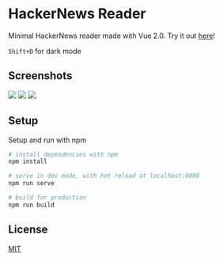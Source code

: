 # HackerNews Reader

Minimal HackerNews reader made with Vue 2.0. Try it out [here](https://hn.shenoy.ml)!

`Shift+D` for dark mode

## Screenshots

![](https://cdn.discordapp.com/attachments/730969252865245267/867069033072689162/2021-07-20_1.png)
![](https://media.discordapp.net/attachments/730969252865245267/867069036139511888/2021-07-20_6.png)
![](https://media.discordapp.net/attachments/730969252865245267/867069034524311572/2021-07-20_5.png)

## Setup

Setup and run with npm

```bash
# install dependencies with npm
npm install

# serve in dev mode, with hot reload at localhost:8080
npm run serve

# build for production
npm run build
```

## License

[MIT](https://choosealicense.com/licenses/mit/)
